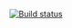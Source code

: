 [![Build status](https://ci.appveyor.com/api/projects/status/cqe9fpiwamnpl0rh/branch/master?svg=true)](https://ci.appveyor.com/project/maxim-ok/testmod/branch/master)
